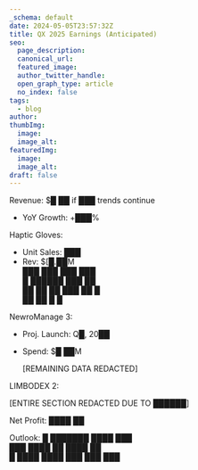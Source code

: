 ```yaml
---
_schema: default
date: 2024-05-05T23:57:32Z
title: QX 2025 Earnings (Anticipated)
seo:
  page_description:
  canonical_url:
  featured_image:
  author_twitter_handle:
  open_graph_type: article
  no_index: false
tags:
  - blog
author:
thumbImg:
  image:
  image_alt:
featuredImg:
  image:
  image_alt:
draft: false
---
```

Revenue: $█ ██ if ███ trends continue

* YoY Growth: +███%

Haptic Gloves:

* Unit Sales: ███
* Rev: $\[█.██M<br>███ ███ ███ ███<br>█ ██████ ███ ██<br>██ ██ ██ ███ ██ █<br>██ ██ █ █

NewroManage 3:

* Proj. Launch: Q█, 20██
* Spend: $█ ██M

  \[REMAINING DATA REDACTED\]

LIMBODEX 2:

\[ENTIRE SECTION REDACTED DUE TO ██████\]

Net Profit: ████ ██

Outlook: █ ███████ ████ ███<br>███ ████ ██ ████ ██<br>█ ████ ████ ███ ███ ███